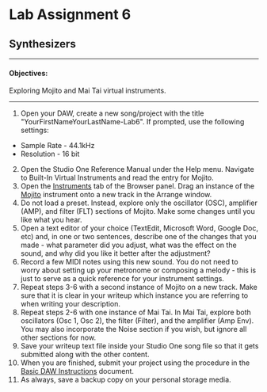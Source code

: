 # Lab Assignment 6
## Synthesizers

---

#### Objectives:
  Exploring Mojito and Mai Tai virtual instruments.

---

1. Open your DAW, create a new song/project with the title "YourFirstNameYourLastName-Lab6". If prompted, use the following settings:
  * Sample Rate - 44.1kHz
  * Resolution - 16 bit
2. Open the Studio One Reference Manual under the Help menu. Navigate to Built-In Virtual Instruments and read the entry for Mojito.
3. Open the [Instruments](../DAW-instructions/browsing-for-instruments.md) tab of the Browser panel. Drag an instance of the [Mojito](../DAW-instructions/mojito.md) instrument onto a new track in the Arrange window.
4. Do not load a preset. Instead, explore only the oscillator (OSC), amplifier (AMP), and filter (FLT) sections of Mojito. Make some changes until you like what you hear.
5. Open a text editor of your choice (TextEdit, Microsoft Word, Google Doc, etc) and, in one or two sentences, describe one of the changes that you made - what parameter did you adjust, what was the effect on the sound, and why did you like it better after the adjustment?
6. Record a few MIDI notes using this new sound. You do not need to worry about setting up your metronome or composing a melody - this is just to serve as a quick reference for your instrument settings.
7. Repeat steps 3-6 with a second instance of Mojito on a new track. Make sure that it is clear in your writeup which instance you are referring to when writing your description.
8. Repeat steps 2-6 with one instance of Mai Tai. In Mai Tai, explore both oscillators (Osc 1, Osc 2), the filter (Filter), and the amplifier (Amp Env). You may also incorporate the Noise section if you wish, but ignore all other sections for now.
9. Save your writeup text file inside your Studio One song file so that it gets submitted along with the other content.
10. When you are finished, submit your project using the procedure in the [Basic DAW Instructions](../DAW-instructions/basic-submission-instructions.md#submitting-a-song) document.
11. As always, save a backup copy on your personal storage media.
